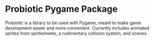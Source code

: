 # Probiotic Pygame Package

Probiotic is a library to be used with Pygame, meant to make game development easier and more convenient.
Currently includes animated sprites from spritesheets, a rudimentary collision system, and scenes.